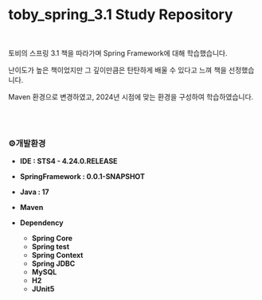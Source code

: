 toby_spring_3.1 Study Repository
====================================
<br/>

토비의 스프링 3.1 책을 따라가며 Spring Framework에 대해 학습했습니다.

난이도가 높은 책이었지만 그 깊이만큼은 탄탄하게 배울 수 있다고 느껴 책을 선정했습니다.

Maven 환경으로 변경하였고, 2024년 시점에 맞는 환경을 구성하여 학습하였습니다.

<br/><br/>

### ⚙️개발환경

-  **IDE : STS4 - 4.24.0.RELEASE**

-  **SpringFramework : 0.0.1-SNAPSHOT**

-  **Java : 17**

-  **Maven**

-  **Dependency**
	- **Spring Core**
	- **Spring test**
 	- **Spring Context**
  	- **Spring JDBC**
  	- **MySQL** 
	- **H2**
	- **JUnit5**
	
